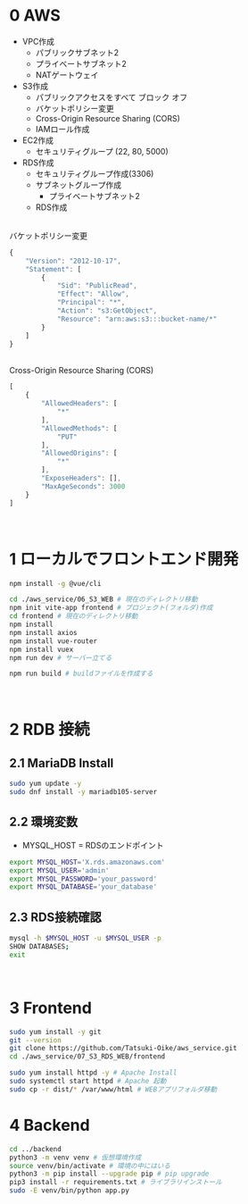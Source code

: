 # 0 AWS

* VPC作成
  * パブリックサブネット2
  * プライベートサブネット2
  * NATゲートウェイ
* S3作成
  * パブリックアクセスをすべて ブロック オフ
  * バケットポリシー変更
  * Cross-Origin Resource Sharing (CORS)
  * IAMロール作成
* EC2作成
  * セキュリティグループ (22, 80, 5000)
* RDS作成
  * セキュリティグループ作成(3306)
  * サブネットグループ作成
    * プライベートサブネット2
  * RDS作成

<br>
バケットポリシー変更

```js
{
    "Version": "2012-10-17",
    "Statement": [
        {
            "Sid": "PublicRead",
            "Effect": "Allow",
            "Principal": "*",
            "Action": "s3:GetObject",
            "Resource": "arn:aws:s3:::bucket-name/*"
        }
    ]
}
```

<br>
Cross-Origin Resource Sharing (CORS)

```js
[
    {
        "AllowedHeaders": [
            "*"
        ],
        "AllowedMethods": [
            "PUT"
        ],
        "AllowedOrigins": [
            "*"
        ],
        "ExposeHeaders": [],
        "MaxAgeSeconds": 3000
    }
]
```

<br>

# 1 ローカルでフロントエンド開発

```sh
npm install -g @vue/cli
```

```sh
cd ./aws_service/06_S3_WEB # 現在のディレクトリ移動
npm init vite-app frontend # プロジェクト(フォルダ)作成
cd frontend # 現在のディレクトリ移動
npm install
npm install axios
npm install vue-router
npm install vuex
npm run dev # サーバー立てる
```

```sh
npm run build # buildファイルを作成する
```

<br>

# 2 RDB 接続

## 2.1 MariaDB Install

```sh
sudo yum update -y
sudo dnf install -y mariadb105-server
```

##  2.2 環境変数

* MYSQL_HOST = RDSのエンドポイント

```sh
export MYSQL_HOST='X.rds.amazonaws.com'
export MYSQL_USER='admin'
export MYSQL_PASSWORD='your_password'
export MYSQL_DATABASE='your_database'
```

## 2.3 RDS接続確認

```sh
mysql -h $MYSQL_HOST -u $MYSQL_USER -p
SHOW DATABASES;
exit
```

<br>

# 3 Frontend

```sh
sudo yum install -y git
git --version
git clone https://github.com/Tatsuki-Oike/aws_service.git
cd ./aws_service/07_S3_RDS_WEB/frontend
```

```sh
sudo yum install httpd -y # Apache Install
sudo systemctl start httpd # Apache 起動
sudo cp -r dist/* /var/www/html # WEBアプリフォルダ移動
```

# 4 Backend

```sh
cd ../backend
python3 -m venv venv # 仮想環境作成
source venv/bin/activate # 環境の中にはいる
python3 -m pip install --upgrade pip # pip upgrade
pip3 install -r requirements.txt # ライブラリインストール
sudo -E venv/bin/python app.py
```

<br>
